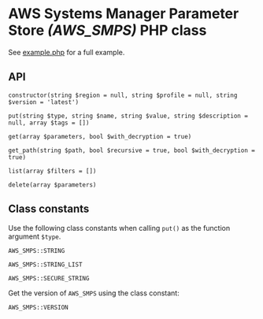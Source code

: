# AWS Systems Manager Parameter Store _(AWS_SMPS)_ PHP class

See [example.php](https://github.com/nodesocket/aws_smps/blob/master/example.php) for a full example.

## API

```
constructor(string $region = null, string $profile = null, string $version = 'latest')
```

```
put(string $type, string $name, string $value, string $description = null, array $tags = [])
```

```
get(array $parameters, bool $with_decryption = true)
```

```
get_path(string $path, bool $recursive = true, bool $with_decryption = true)
```

```
list(array $filters = [])
```

```
delete(array $parameters)
```

## Class constants

Use the following class constants when calling `put()` as the function argument `$type`.

```
AWS_SMPS::STRING
```

```
AWS_SMPS::STRING_LIST
```

```
AWS_SMPS::SECURE_STRING
```

Get the version of `AWS_SMPS` using the class constant:

```
AWS_SMPS::VERSION
```
